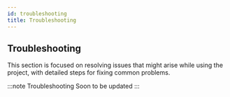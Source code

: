 ```yaml
---
id: troubleshooting
title: Troubleshooting
---
```


## Troubleshooting

This section is focused on resolving issues that might arise while using the project, with detailed steps for fixing common problems.

:::note Troubleshooting
Soon to be updated
:::
